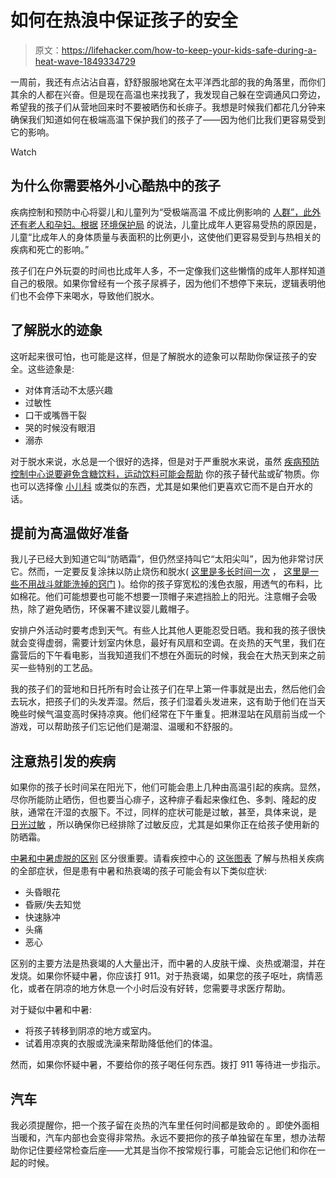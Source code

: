 # 如何在热浪中保证孩子的安全

> 原文：<https://lifehacker.com/how-to-keep-your-kids-safe-during-a-heat-wave-1849334729>

一周前，我还有点沾沾自喜，舒舒服服地窝在太平洋西北部的我的角落里，而你们其余的人都在兴奋。但是现在高温也来找我了，我发现自己躲在空调通风口旁边，希望我的孩子们从营地回来时不要被晒伤和长痱子。我想是时候我们都花几分钟来确保我们知道如何在极端高温下保护我们的孩子了——因为他们比我们更容易受到它的影响。

Watch

## 为什么你需要格外小心酷热中的孩子

疾病控制和预防中心将婴儿和儿童列为“受极端高温 不成比例影响的 [人群”，此外还有老人和孕妇。根据](https://www.cdc.gov/disasters/extremeheat/children.html#:~:text=Never%20leave%20infants%20or%20children,drinks%20with%20too%20much%20sugar.) [环境保护局](https://www.epa.gov/children/protecting-childrens-health-during-and-after-natural-disasters-extreme-heat#:~:text=Why%20are%20children%20more%20susceptible,can%20lose%20more%20fluid%20quickly.) 的说法，儿童比成年人更容易受热的原因是，儿童“比成年人的身体质量与表面积的比例更小，这使他们更容易受到与热相关的疾病和死亡的影响。”

孩子们在户外玩耍的时间也比成年人多，不一定像我们这些懒惰的成年人那样知道自己的极限。如果你曾经有一个孩子尿裤子，因为他们不想停下来玩，逻辑表明他们也不会停下来喝水，导致他们脱水。

## 了解脱水的迹象

这听起来很可怕，也可能是这样，但是了解脱水的迹象可以帮助你保证孩子的安全。这些迹象是:

*   对体育活动不太感兴趣
*   过敏性
*   口干或嘴唇干裂
*   哭的时候没有眼泪
*   溺赤

对于脱水来说，水总是一个很好的选择，但是对于严重脱水来说，虽然 [疾病预防控制中心说要避免含糖饮料，运动饮料可能会帮助](https://www.cdc.gov/disasters/extremeheat/heattips.html) 你的孩子替代盐或矿物质。你也可以选择像 [小儿科](https://pedialyte.com/) 或类似的东西，尤其是如果他们更喜欢它而不是白开水的话。

## 提前为高温做好准备

我儿子已经大到知道它叫“防晒霜”，但仍然坚持叫它“太阳尖叫”，因为他非常讨厌它。然而，一定要反复涂抹以防止烧伤和脱水( [这里是多长时间一次](https://lifehacker.com/do-you-really-need-to-reapply-sunscreen-that-often-1847337991) ， [这里是一些不用战斗就能洗掉的窍门](https://lifehacker.com/how-to-get-sunscreen-on-your-kid-without-a-battle-1834947424) )。给你的孩子穿宽松的浅色衣服，用透气的布料，比如棉花。他们可能想要也可能不想要一顶帽子来遮挡脸上的阳光。注意帽子会吸热，除了避免晒伤，环保署不建议婴儿戴帽子。

安排户外活动时要考虑到天气。有些人比其他人更能忍受日晒。我和我的孩子很快就会变得虚弱，需要计划室内休息，最好有风扇和空调。在炎热的天气里，我们在露营后的下午看电影，当我知道我们不想在外面玩的时候，我会在大热天到来之前买一些特别的工艺品。

我的孩子们的营地和日托所有时会让孩子们在早上第一件事就是出去，然后他们会去玩水，把孩子们的头发弄湿。然后，孩子们湿着头发进来，这有助于他们在当天晚些时候气温变高时保持凉爽。他们经常在下午重复。把淋湿站在风扇前当成一个游戏，可以帮助孩子们忘记他们是潮湿、温暖和不舒服的。

## 注意热引发的疾病

如果你的孩子长时间呆在阳光下，他们可能会患上几种由高温引起的疾病。显然，尽你所能防止晒伤，但也要当心痱子，这种痱子看起来像红色、多刺、隆起的皮肤，通常在汗湿的衣服下。不过，同样的症状可能是过敏，甚至，具体来说，是 [日光过敏](https://lifehacker.com/your-rash-might-be-a-sun-allergy-1849134956) ，所以确保你已经排除了过敏反应，尤其是如果你正在给孩子使用新的防晒霜。

[中暑和中暑虚脱的区别](https://lifehacker.com/know-the-signs-of-heat-exhaustion-and-heat-stroke-1827388999) 区分很重要。请看疾控中心的 [这张图表](https://www.cdc.gov/disasters/extremeheat/warning.html) 了解与热相关疾病的全部症状，但是患有中暑和热衰竭的孩子可能会有以下类似症状:

*   头昏眼花
*   昏厥/失去知觉
*   快速脉冲
*   头痛
*   恶心

区别的主要方法是热衰竭的人大量出汗，而中暑的人皮肤干燥、炎热或潮湿，并在发烧。如果你怀疑中暑，你应该打 911。对于热衰竭，如果您的孩子呕吐，病情恶化，或者在阴凉的地方休息一个小时后没有好转，您需要寻求医疗帮助。

对于疑似中暑和中暑:

*   将孩子转移到阴凉的地方或室内。
*   试着用凉爽的衣服或洗澡来帮助降低他们的体温。

然而，如果你怀疑中暑，不要给你的孩子喝任何东西。拨打 911 等待进一步指示。

## 汽车

我必须提醒你，把一个孩子留在炎热的汽车里任何时间都是致命的 。即使外面相当暖和，汽车内部也会变得非常热。永远不要把你的孩子单独留在车里，想办法帮助你记住要经常检查后座——尤其是当你不按常规行事，可能会忘记他们和你在一起的时候。